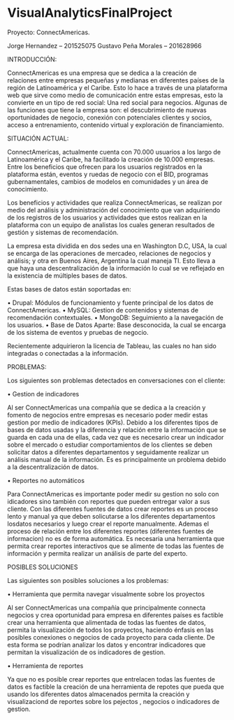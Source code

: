 # VisualAnalyticsFinalProject


Proyecto: ConnectAmericas.

Jorge Hernandez – 201525075
Gustavo Peña Morales – 201628966


INTRODUCCIÓN:

ConnectAmericas es una empresa que se dedica a la creación de relaciones entre empresas pequeñas y medianas en diferentes países de la región de Latinoamérica y el Caribe. Esto lo hace a través de una plataforma web que sirve como medio de comunicación entre estas empresas, esto la convierte en un tipo de red social: Una red social para negocios. Algunas de las funciones que tiene la empresa son:   el descubrimiento de nuevas oportunidades de negocio, conexión con potenciales clientes y  socios, acceso a entrenamiento, contenido virtual y exploración de financiamiento. 

SITUACIÓN ACTUAL:

ConnectAmericas, actualmente cuenta con 70.000 usuarios a los largo de Latinoamérica y el Caribe, ha facilitado la creación de 10.000 empresas. Entre los beneficios que ofrecen para los usuarios registrados en la plataforma están, eventos y ruedas de negocio con el BID, programas gubernamentales, cambios de modelos en comunidades y un área de conocimiento.

Los beneficios y actividades que realiza ConnectAmericas, se realizan por medio del análisis y administración del conocimiento que van adquiriendo de los registros de los usuarios y actividades que estos realizan en la plataforma con un equipo de analistas los cuales generan resultados de gestión y sistemas de recomendación. 

La empresa esta dividida en dos sedes una en Washington D.C, USA, la cual se encarga de las operaciones de mercadeo, relaciones de negocios y análisis; y otra en Buenos Aires, Argentina la cual maneja TI.  Esto lleva a que haya una descentralización de la información lo cual se ve reflejado en la existencia de múltiples bases de datos. 

Estas bases de datos están soportadas en:

•	Drupal:  Módulos de funcionamiento y fuente principal de los datos de ConnectAmericas.
•	MySQL: Gestion de contenidos y sistemas de recomendación contextuales. 
•	MongoDB: Seguimiento a la navegación de los usuarios. 
•	Base de Datos Aparte: Base desconocida, la cual se encarga de los sistema de eventos y pruebas de negocio. 

Recientemente adquirieron la licencia de Tableau, las cuales no han sido integradas o conectadas a la información. 

PROBLEMAS: 


Los siguientes son problemas detectados en conversaciones con el cliente:

•	Gestion de indicadores 

Al ser ConnectAmericas una compañía que se dedica a la creación y fomento de negocios entre empresas es necesario poder medir estas gestion por medio de indicadores (KPIs). Debido a los diferentes tipos de bases de datos usadas y la diferencia y relación entre la información que se guarda en cada una de ellas, cada vez que es necesario crear un indicador sobre el mercado o estudiar comportamientos de los clientes se deben solicitar datos a diferentes departamentos y seguidamente realizar un análisis manual de la información. Es es principalmente un problema debido a la descentralización de datos. 

•	Reportes no automáticos 

Para ConnectAmericas es importante poder medir su gestion no solo con idicadores sino también con reportes que pueden entregar valor a sus cliente. Con las diferentes fuentes de datos crear reportes es un proceso lento y manual ya que deben solicutarse a los diferentes departamentos losdatos necesarios y luego crear el reporte manualmente. Ademas el proceso de relación entre los diferentes reportes (diferentes fuentes de informacion) no es de forma automática. Es necesaria una herramienta que permita crear reportes interactivos que se alimente de todas las fuentes de información y permita realizar un análisis de parte del experto.  




POSIBLES SOLUCIONES

Las siguientes son posibles soluciones a los problemas:

•	Herramienta que permita navegar visualmente sobre los proyectos 

Al ser ConnectAmericas una compañía que principalmente connecta negocios y crea oportunidad para empresa en diferentes países es factible crear una herramienta que alimentada de todas las fuentes de datos, permita la visualización de todos los proyectos,  haciendo énfasis en las posibles conexiones o negocios de cada proyecto para cada cliente. De esta forma se podrían analizar los datos y encontrar indicadores que permitan la visualización de os indicadores de gestion. 


•	Herramienta de reportes

Ya que no es posible crear reportes que entrelacen todas las fuentes de datos es factible la creación de una herramienta de repotes que pueda que usando los diferentes datos almacenados permita la creación y visualizaciond de reportes sobre los pejectos , negocios o indicadores de gestion. 


